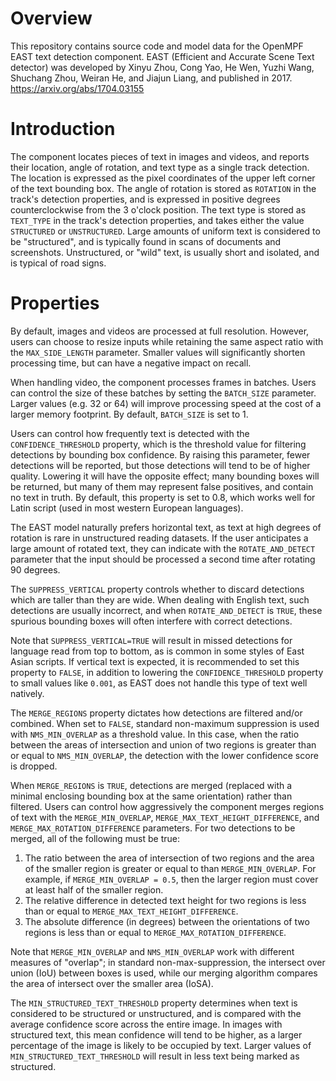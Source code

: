 # Overview

This repository contains source code and model data for the OpenMPF EAST text detection component. EAST (Efficient and Accurate Scene Text detector) was developed by Xinyu Zhou, Cong Yao, He Wen, Yuzhi Wang, Shuchang Zhou, Weiran He, and Jiajun Liang, and published in 2017. https://arxiv.org/abs/1704.03155

# Introduction

The component locates pieces of text in images and videos, and reports their location, angle of rotation, and text type as a single track detection. The location is expressed as the pixel coordinates of the upper left corner of the text bounding box. The angle of rotation is stored as `ROTATION` in the track's detection properties, and is expressed in positive degrees counterclockwise from the 3 o'clock position. The text type is stored as `TEXT_TYPE` in the track's detection properties, and takes either the value `STRUCTURED` or `UNSTRUCTURED`. Large amounts of uniform text is considered to be "structured", and is typically found in scans of documents and screenshots. Unstructured, or "wild" text, is usually short and isolated, and is typical of road signs.

# Properties

By default, images and videos are processed at full resolution. However, users can choose to resize inputs while retaining the same aspect ratio with the `MAX_SIDE_LENGTH` parameter. Smaller values will significantly shorten processing time, but can have a negative impact on recall.

When handling video, the component processes frames in batches. Users can control the size of these batches by setting the `BATCH_SIZE` parameter. Larger values (e.g. 32 or 64) will improve processing speed at the cost of a larger memory footprint. By default, `BATCH_SIZE` is set to 1.

Users can control how frequently text is detected with the `CONFIDENCE_THRESHOLD` property, which is the threshold value for filtering detections by bounding box confidence. By raising this parameter, fewer detections will be reported, but those detections will tend to be of higher quality. Lowering it will have the opposite effect; many bounding boxes will be returned, but many of them may represent false positives, and contain no text in truth. By default, this property is set to 0.8, which works well for Latin script (used in most western European languages).

The EAST model naturally prefers horizontal text, as text at high degrees of rotation is rare in unstructured reading datasets. If the user anticipates a large amount of rotated text, they can indicate with the `ROTATE_AND_DETECT` parameter that the input should be processed a second time after rotating 90 degrees.

The `SUPPRESS_VERTICAL` property controls whether to discard detections which are taller than they are wide. When dealing with English text, such detections are usually incorrect, and when `ROTATE_AND_DETECT` is `TRUE`, these spurious bounding boxes will often interfere with correct detections.

Note that `SUPPRESS_VERTICAL=TRUE` will result in missed detections for language read from top to bottom, as is common in some styles of East Asian scripts. If vertical text is expected, it is recommended to set this property to `FALSE`, in addition to lowering the `CONFIDENCE_THRESHOLD` property to small values like `0.001`, as EAST does not handle this type of text well natively.

The `MERGE_REGIONS` property dictates how detections are filtered and/or combined. When set to `FALSE`, standard non-maximum suppression is used with `NMS_MIN_OVERLAP` as a threshold value. In this case, when the ratio between the areas of intersection and union of two regions is greater than or equal to `NMS_MIN_OVERLAP`, the detection with the lower confidence score is dropped.

When `MERGE_REGIONS` is `TRUE`, detections are merged (replaced with a minimal enclosing bounding box at the same orientation) rather than filtered. Users can control how aggressively the component merges regions of text with the `MERGE_MIN_OVERLAP`, `MERGE_MAX_TEXT_HEIGHT_DIFFERENCE`, and `MERGE_MAX_ROTATION_DIFFERENCE` parameters. For two detections to be merged, all of the following must be true:
1. The ratio between the area of intersection of two regions and the area of the smaller region is greater or equal to than `MERGE_MIN_OVERLAP`. For example, if `MERGE_MIN_OVERLAP = 0.5`, then the larger region must cover at least half of the smaller region.
2. The relative difference in detected text height for two regions is less than or equal to `MERGE_MAX_TEXT_HEIGHT_DIFFERENCE`.
3. The absolute difference (in degrees) between the orientations of two regions is less than or equal to `MERGE_MAX_ROTATION_DIFFERENCE`.

Note that `MERGE_MIN_OVERLAP` and `NMS_MIN_OVERLAP` work with different measures of "overlap"; in standard non-max-suppression, the intersect over union (IoU) between boxes is used, while our merging algorithm compares the area of intersect over the smaller area (IoSA).

The `MIN_STRUCTURED_TEXT_THRESHOLD` property determines when text is considered to be structured or unstructured, and is compared with the average confidence score across the entire image. In images with structured text, this mean confidence will tend to be higher, as a larger percentage of the image is likely to be occupied by text. Larger values of `MIN_STRUCTURED_TEXT_THRESHOLD` will result in less text being marked as structured.

